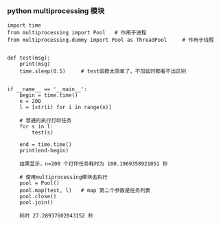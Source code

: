 ### python multiprocessing 模块
	import time
	from multiprocessing import Pool   # 作用于进程
	from multiprocessing.dummy import Pool as ThreadPool     # 作用于线程
	
	
	def test(msg):
	    print(msg)
	    time.sleep(0.5)     # test函数太简单了，不加延时都看不出区别
	
	
	if __name__ == '__main__':
	    begin = time.time()
	    n = 200
	    l = [str(i) for i in range(n)]

        # 普通的执行打印任务
	    for s in l:         
	        test(s)

	    end = time.time()
	    print(end-begin)
        
        结果显示，n=200 个打印任务耗时为 100.1969358921051 秒

        # 使用multiprocessing模块去执行
        pool = Pool()
	    pool.map(test, l)   # map 第二个参数是任务列表
	    pool.close()
	    pool.join()
     
        耗时 27.28937602043152 秒